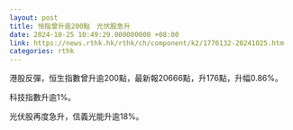 ```yaml
---
layout: post
title: 恒指曾升逾200點　光伏股急升
date: 2024-10-25 10:49:29.000000000 +08:00
link: https://news.rthk.hk/rthk/ch/component/k2/1776132-20241025.htm
categories: rthk
---
```


港股反彈，恒生指數曾升逾200點，最新報20666點，升176點，升幅0.86%。

科技指數升逾1%。

光伏股再度急升，信義光能升逾18%。

